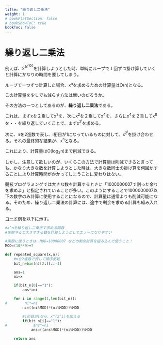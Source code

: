 ```yaml
---
title: "繰り返し二乗法"
weight: 1
# bookFlatSection: false
# bookShowToC: true
bookToc: false
---
```


# 繰り返し二乗法

例えば、2<sup>10<sup>100</sup></sup>を計算しようとした時、単純にループで１回ずつ掛け算していくと計算にかなりの時間を要してしまう。

ループで一つずつ計算した場合、x<sup>n</sup>を求めるための計算量はO(n)となる。

この計算量を少しでも減らす方法は無いのだろうか。

その方法の一つとしてあるのが、**繰り返し二乗法**である。

これは、まずxを２乗してx<sup>2</sup>を、次にx<sup>2</sup>を２乗してx<sup>4</sup>を、さらにx<sup>4</sup>を２乗してx<sup>8</sup>を・・を繰り返していくことで、まずx<sup>2<sup>i</sup></sup>を求める。

次に、nを2進数で表し、i桁目が1になっているものに対して、x<sup>2<sup>i</sup></sup>を掛け合わせる。それの最終的な結果が、x<sup>n</sup>となる。

これにより、計算量はO(log<sub>2</sub>n)まで削減できる。

しかし、注意して欲しいのが、いくらこの方法で計算量は削減できると言っても、かなり大きな数を計算しようとした時は、大きな数同士の掛け算を何回かすることにより計算時間がかかってしまうことに変わりはない。

競技プログラミングでは大きな数を計算するときに「1000000007で割った余りを求めよ」と指定されていることが多い。このようにすることで1000000007以下の数字のみ計算に使用することになるので、計算量は通常よりも削減可能になる。そのため、繰り返し二乗法の計算には、途中で剰余を求める計算も組み入れる。


[コード](https://github.com/WAT36/python/blob/master/procon/repeated_square.py)例を以下に示す。

```python
#x^nを繰り返し二乗法で求める関数
#実際やると大きすぎる数を計算しようとしてエラーになりやすい

#実際に使うときは、MOD=10000007 などの剰余計算を組み込んで使うこと！
MOD=(10**9)+7

def repeated_square(x,n):
    #nを2進数で表して順序反転
    bit_n=bin(n)[2:][::-1]

    ans=1
    ni=x

    if(bit_n[0]=="1"):
        ans*=ni

    for i in range(1,len(bit_n)):
#        ni*=ni
        ni=((ni%MOD)*(ni%MOD))%MOD

        #i桁目が1なら、x^(2^i)を加える
        if(bit_n[i]=="1"):
#            ans*=ni
            ans=((ans%MOD)*(ni%MOD))%MOD

    return ans
```

